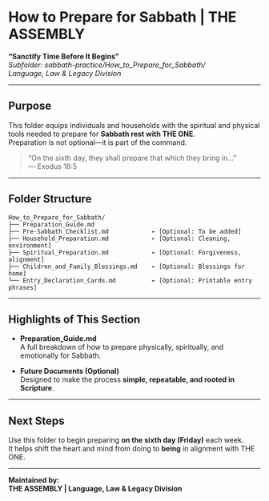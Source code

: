 
# How to Prepare for Sabbath | THE ASSEMBLY  
**“Sanctify Time Before It Begins”**  
*Subfolder: sabbath-practice/How_to_Prepare_for_Sabbath/*  
*Language, Law & Legacy Division*

---

## Purpose

This folder equips individuals and households with the spiritual and physical tools needed to prepare for **Sabbath rest with THE ONE**.  
Preparation is not optional—it is part of the command.

> “On the sixth day, they shall prepare that which they bring in...”  
> — Exodus 16:5

---

## Folder Structure

```
How_to_Prepare_for_Sabbath/
├── Preparation_Guide.md
├── Pre-Sabbath_Checklist.md            ← [Optional: To be added]
├── Household_Preparation.md            ← [Optional: Cleaning, environment]
├── Spiritual_Preparation.md            ← [Optional: Forgiveness, alignment]
├── Children_and_Family_Blessings.md    ← [Optional: Blessings for home]
└── Entry_Declaration_Cards.md          ← [Optional: Printable entry phrases]
```

---

## Highlights of This Section

- **Preparation_Guide.md**  
  A full breakdown of how to prepare physically, spiritually, and emotionally for Sabbath.

- **Future Documents (Optional)**  
  Designed to make the process **simple, repeatable, and rooted in Scripture**.

---

## Next Steps

Use this folder to begin preparing **on the sixth day (Friday)** each week.  
It helps shift the heart and mind from doing to **being** in alignment with THE ONE.

---

**Maintained by:**  
**THE ASSEMBLY | Language, Law & Legacy Division**
